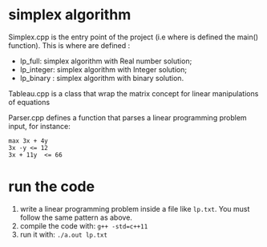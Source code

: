 # simplex algorithm

Simplex.cpp is the entry point of the project (i.e where is defined the main() function). This is where are defined :
- lp_full: simplex algorithm with Real number solution; 
- lp_integer: simplex algorithm with Integer solution;
- lp_binary : simplex algorithm with binary solution.

Tableau.cpp is a class that wrap the matrix concept for linear manipulations of equations

Parser.cpp defines a function that parses a linear programming problem input, for instance:
```
max 3x + 4y
3x -y <= 12
3x + 11y  <= 66
```

# run the code

1. write a linear programming problem inside a file like ```lp.txt```. You must follow the same pattern as above. 
2. compile the code with: ```g++ -std=c++11``` 
3. run it with: ```./a.out lp.txt```
